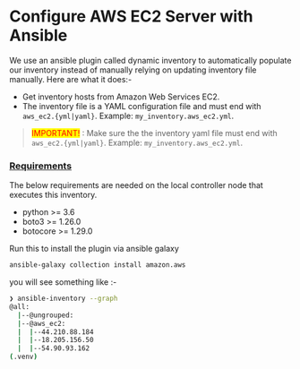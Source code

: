 # Configure AWS EC2 Server with Ansible

We use an ansible plugin called dynamic inventory to automatically populate our inventory instead of manually relying on updating inventory file manually. Here are what it does:-

* Get inventory hosts from Amazon Web Services EC2.
* The inventory file is a YAML configuration file and must end with `aws_ec2.{yml|yaml}`. Example: `my_inventory.aws_ec2.yml`.

> <mark style="color:red;">IMPORTANT!</mark> : Make sure the the inventory yaml file must end with `aws_ec2.{yml|yaml}`. Example: `my_inventory.aws_ec2.yml`.



### [Requirements](https://docs.ansible.com/ansible/latest/collections/amazon/aws/aws\_ec2\_inventory.html#id2)

The below requirements are needed on the local controller node that executes this inventory.

* python >= 3.6
* boto3 >= 1.26.0
* botocore >= 1.29.0

Run this to install the plugin via ansible galaxy

```bash
ansible-galaxy collection install amazon.aws
```

you will see something like :-

```bash
❯ ansible-inventory --graph      
@all:
  |--@ungrouped:
  |--@aws_ec2:
  |  |--44.210.88.184
  |  |--18.205.156.50
  |  |--54.90.93.162
(.venv) 
```



